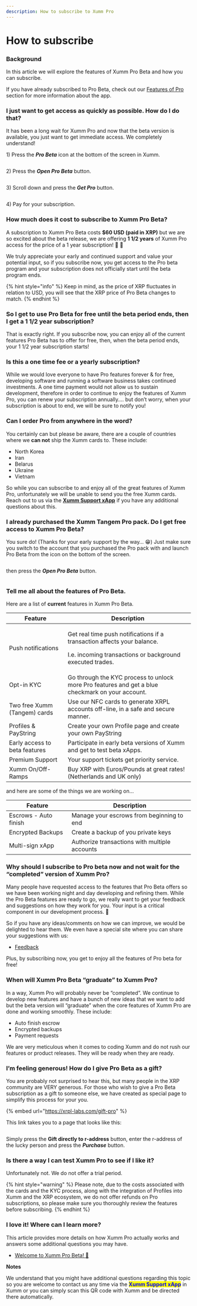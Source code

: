 ```yaml
---
description: How to subscribe to Xumm Pro
---
```


# How to subscribe

### **Background**

In this article we will explore the features of Xumm Pro Beta and how you can subscribe.

If you have already subscribed to Pro Beta, check out our [Features of Pro](features-of-pro.md) section for more information about the app.

### **I just want to get access as quickly as possible. How do I do that?**

It has been a long wait for Xumm Pro and now that the beta version is available, you just want to get immediate access. We completely understand!

1\) Press the _**Pro Beta**_ icon at the bottom of the screen in Xumm.

<figure><img src="../.gitbook/assets/Pro - 1.png" alt=""><figcaption></figcaption></figure>

2\) Press the _**Open Pro Beta**_ button.

<figure><img src="../.gitbook/assets/Pro - 2.png" alt=""><figcaption></figcaption></figure>

3\) Scroll down and press the _**Get Pro**_ button.

<figure><img src="../.gitbook/assets/Pro - 3.png" alt=""><figcaption></figcaption></figure>

4\) Pay for your subscription.

### **How much does it cost to subscribe to Xumm Pro Beta?**

A subscription to Xumm Pro Beta costs **$60 USD (paid in XRP)** but we are so excited about the beta release, we are offering **1 1/2 years** of Xumm Pro access for the price of a 1 year subscription! 🎁 🥳&#x20;

We truly appreciate your early and continued support and value your potential input, so if you subscribe now, you get access to the Pro beta program and your subscription does not officially start until the beta program ends.

{% hint style="info" %}
Keep in mind, as the price of XRP fluctuates in relation to USD, you will see that the XRP price of Pro Beta changes to match.
{% endhint %}

### **So I get to use Pro Beta for free until the beta period ends, then I get a 1 1/2 year subscription?**

That is exactly right. If you subscribe now, you can enjoy all of the current features Pro Beta has to offer for free, then, when the beta period ends, your 1 1/2 year subscription starts!

### **Is this a one time fee or a yearly subscription?**

While we would love everyone to have Pro features forever & for free, developing software and running a software business takes continued investments. A one time payment would not allow us to sustain development, therefore in order to continue to enjoy the features of Xumm Pro, you can renew your subscription annually…. but don’t worry, when your subscription is about to end, we will be sure to notify you!

### **Can I order Pro from anywhere in the word?**

You certainly can but please be aware, there are a couple of countries where we **can not** ship the Xumm cards to. These include:

* North Korea
* Iran
* Belarus
* Ukraine
* Vietnam

So while you can subscribe to and enjoy all of the great features of Xumm Pro, unfortunately we will be unable to send you the free Xumm cards.  Reach out to us via the [**Xumm Support xApp**](https://xumm.app/detect/xapp:xumm.support) if you have any additional questions about this.

### **I already purchased the Xumm Tangem Pro pack.** **Do I get free access to Xumm Pro Beta?**

You sure do! (Thanks for your early support by the way… 😁) Just make sure you switch to the account that you purchased the Pro pack with and launch Pro Beta from the icon on the bottom of the screen.

<figure><img src="../.gitbook/assets/Pro - 1.png" alt=""><figcaption></figcaption></figure>

then press the _**Open Pro Beta**_ button.

<figure><img src="../.gitbook/assets/Pro - 2.png" alt=""><figcaption></figcaption></figure>

### **Tell me all about the features of Pro Beta.**

Here are a list of **current** features in Xumm Pro Beta.

| Feature                       | Description                                                                                                                                     |
| ----------------------------- | ----------------------------------------------------------------------------------------------------------------------------------------------- |
| Push notifications            | <p>Get real time push notifications if a transaction affects your balance. </p><p>I.e. incoming transactions or background executed trades.</p> |
| Opt-in KYC                    | Go through the KYC process to unlock more Pro features and get a blue checkmark on your account.                                                |
| Two free Xumm (Tangem) cards  | Use our NFC cards to generate XRPL accounts off-line, in a safe and secure manner.                                                              |
| Profiles & PayString          | Create your own Profile page and create your own PayString                                                                                      |
| Early access to beta features | Participate in early beta versions of Xumm and get to test beta xApps.                                                                          |
| Premium Support               | Your support tickets get priority service.                                                                                                      |
| Xumm On/Off-Ramps             | Buy XRP with Euros/Pounds at great rates! (Netherlands and UK only)                                                                             |

and here are some of the things we are working on…

| Feature               | Description                                   |
| --------------------- | --------------------------------------------- |
| Escrows - Auto finish | Manage your escrows from beginning to end     |
| Encrypted Backups     | Create a backup of you private keys           |
| Multi-sign xApp       | Authorize transactions with multiple accounts |



### **Why should I subscribe to Pro beta now and not wait for the “completed” version of Xumm Pro?**

Many people have requested access to the features that Pro Beta offers so we have been working night and day developing and refining them. While the Pro Beta features are ready to go, we really want to get your feedback and suggestions on how they work for you. Your input is a critical component in our development process. 🤗

So if you have any ideas/comments on how we can improve, we would be delighted to hear them. We even have a special site where you can share your suggestions with us:

* [Feedback](https://feedback.xumm.dev/)

Plus, by subscribing now, you get to enjoy all the features of Pro beta for free!

### **When will Xumm Pro Beta “graduate” to Xumm Pro?**

In a way, Xumm Pro will probably never be “completed”. We continue to develop new features and have a bunch of new ideas that we want to add but the beta version will “graduate” when the core features of Xumm Pro are done and working smoothly. These include:

* Auto finish escrow
* Encrypted backups
* Payment requests

We are very meticulous when it comes to coding Xumm and do not rush our features or product releases. They will be ready when they are ready.

### **I’m feeling generous! How do I give Pro Beta as a gift?**

You are probably not surprised to hear this, but many people in the XRP community are VERY generous. For those who wish to give a Pro Beta subscription as a gift to someone else, we have created as special page to simplify this process for your you.

{% embed url="https://xrpl-labs.com/gift-pro" %}

This link takes you to a page that looks like this:

<figure><img src="../.gitbook/assets/Gift Xumm Pro.png" alt=""><figcaption></figcaption></figure>

Simply press the **Gift directly to r-address** button, enter the r-address of the lucky person and press the _**Purchase**_ button.

### **Is there a way I can test Xumm Pro to see if I like it?**

Unfortunately not. We do not offer a trial period.

{% hint style="warning" %}
Please note, due to the costs associated with the cards and the KYC process, along with the integration of Profiles into Xumm and the XRP ecosystem, we do not offer refunds on Pro subscriptions, so please make sure you thoroughly review the features before subscribing.
{% endhint %}

### **I love it! Where can I learn more?**

This article provides more details on how Xumm Pro actually works and answers some additional questions you may have.

* [Welcome to Xumm Pro Beta! 🎉](https://support.xumm.app/hc/en-us/articles/6123389868562)

**Notes**

We understand that you might have additional questions regarding this topic so you are welcome to contact us any time via the <mark style="color:blue;">**Xumm Support xApp**</mark> in Xumm or you can simply scan this QR code with Xumm and be directed there automatically.

<figure><img src="../.gitbook/assets/Support banner Xumm.png" alt=""><figcaption></figcaption></figure>

